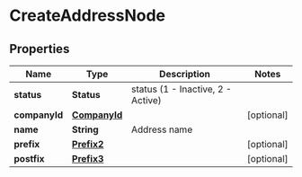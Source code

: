 

# CreateAddressNode


## Properties

| Name | Type | Description | Notes |
|------------ | ------------- | ------------- | -------------|
|**status** | **Status** | status (1 - Inactive, 2 - Active) |  |
|**companyId** | [**CompanyId**](CompanyId.md) |  |  [optional] |
|**name** | **String** | Address name |  |
|**prefix** | [**Prefix2**](Prefix2.md) |  |  [optional] |
|**postfix** | [**Prefix3**](Prefix3.md) |  |  [optional] |



